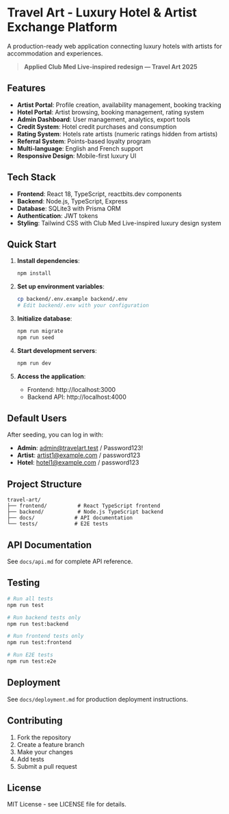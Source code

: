 # Travel Art - Luxury Hotel & Artist Exchange Platform

A production-ready web application connecting luxury hotels with artists for accommodation and experiences.

> **Applied Club Med Live-inspired redesign — Travel Art 2025**

## Features

- **Artist Portal**: Profile creation, availability management, booking tracking
- **Hotel Portal**: Artist browsing, booking management, rating system
- **Admin Dashboard**: User management, analytics, export tools
- **Credit System**: Hotel credit purchases and consumption
- **Rating System**: Hotels rate artists (numeric ratings hidden from artists)
- **Referral System**: Points-based loyalty program
- **Multi-language**: English and French support
- **Responsive Design**: Mobile-first luxury UI

## Tech Stack

- **Frontend**: React 18, TypeScript, reactbits.dev components
- **Backend**: Node.js, TypeScript, Express
- **Database**: SQLite3 with Prisma ORM
- **Authentication**: JWT tokens
- **Styling**: Tailwind CSS with Club Med Live-inspired luxury design system

## Quick Start

1. **Install dependencies**:
   ```bash
   npm install
   ```

2. **Set up environment variables**:
   ```bash
   cp backend/.env.example backend/.env
   # Edit backend/.env with your configuration
   ```

3. **Initialize database**:
   ```bash
   npm run migrate
   npm run seed
   ```

4. **Start development servers**:
   ```bash
   npm run dev
   ```

5. **Access the application**:
   - Frontend: http://localhost:3000
   - Backend API: http://localhost:4000

## Default Users

After seeding, you can log in with:

- **Admin**: admin@travelart.test / Password123!
- **Artist**: artist1@example.com / password123
- **Hotel**: hotel1@example.com / password123

## Project Structure

```
travel-art/
├── frontend/          # React TypeScript frontend
├── backend/           # Node.js TypeScript backend
├── docs/             # API documentation
└── tests/            # E2E tests
```

## API Documentation

See `docs/api.md` for complete API reference.

## Testing

```bash
# Run all tests
npm run test

# Run backend tests only
npm run test:backend

# Run frontend tests only
npm run test:frontend

# Run E2E tests
npm run test:e2e
```

## Deployment

See `docs/deployment.md` for production deployment instructions.

## Contributing

1. Fork the repository
2. Create a feature branch
3. Make your changes
4. Add tests
5. Submit a pull request

## License

MIT License - see LICENSE file for details.

